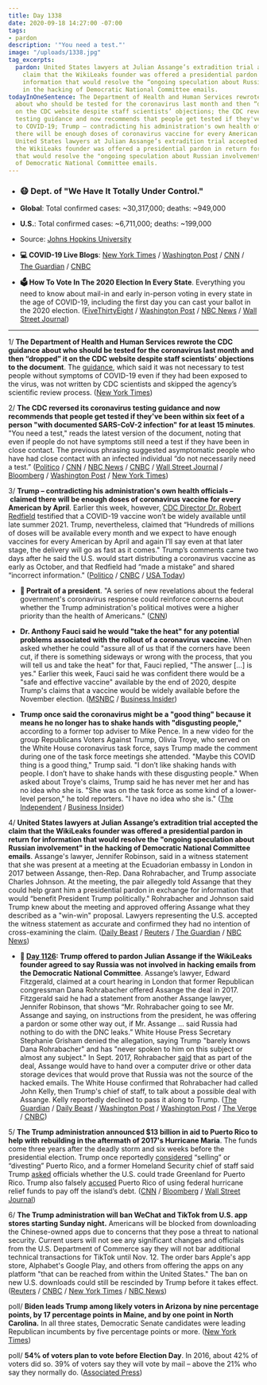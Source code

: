 ```yaml
---
title: Day 1338
date: 2020-09-18 14:27:00 -07:00
tags:
- pardon
description: '"You need a test."'
image: "/uploads/1338.jpg"
tag_excerpts:
  pardon: United States lawyers at Julian Assange’s extradition trial accepted the
    claim that the WikiLeaks founder was offered a presidential pardon in return for
    information that would resolve the “ongoing speculation about Russian involvement”
    in the hacking of Democratic National Committee emails.
todayInOneSentence: The Department of Health and Human Services rewrote the CDC guidance
  about who should be tested for the coronavirus last month and then “dropped” it
  on the CDC website despite staff scientists’ objections; the CDC reversed its coronavirus
  testing guidance and now recommends that people get tested if they've been exposed
  to COVID-19; Trump – contradicting his administration's own health officials – claimed
  there will be enough doses of coronavirus vaccine for every American by April; and
  United States lawyers at Julian Assange’s extradition trial accepted the claim that
  the WikiLeaks founder was offered a presidential pardon in return for information
  that would resolve the "ongoing speculation about Russian involvement" in the hacking
  of Democratic National Committee emails.
---
```


* ### 😷 Dept. of "We Have It Totally Under Control."

* **Global**: Total confirmed cases: \~30,317,000; deaths: \~949,000

* **U.S.**: Total confirmed cases: \~6,711,000; deaths: \~199,000

* Source: [Johns Hopkins University](https://coronavirus.jhu.edu/map.html)

* **💻 COVID-19 Live Blogs**: [New York Times](https://www.nytimes.com/2020/09/18/world/covid-coronavirus.html?action=click&module=Top%20Stories&pgtype=Homepage) / [Washington Post](https://www.washingtonpost.com/nation/2020/09/18/coronavirus-covid-live-updates-us/) / [CNN](https://www.cnn.com/world/live-news/coronavirus-pandemic-09-18-20-intl/) / [The Guardian](https://www.theguardian.com/us-news/live/2020/sep/18/donald-trump-joe-biden-minnesota-us-election-coronavirus-covid-live-updates) / [CNBC](https://www.cnbc.com/2020/09/18/coronavirus-live-updates.html)

* **🗳 How To Vote In The 2020 Election In Every State**. Everything you need to know about mail-in and early in-person voting in every state in the age of COVID-19, including the first day you can cast your ballot in the 2020 election. ([FiveThirtyEight](https://projects.fivethirtyeight.com/how-to-vote-2020/) / [Washington Post](https://www.washingtonpost.com/elections/2020/how-to-vote/) / [NBC News](https://www.nbcnews.com/specials/plan-your-vote-state-by-state-guide-voting-by-mail-early-in-person-voting-election/index.html?cid=bc_npd_nn_ms_np-1_200816) / [Wall Street Journal](https://www.wsj.com/articles/how-to-vote-by-mail-in-every-state-11597840923))

---

1/ **The Department of Health and Human Services rewrote the CDC guidance about who should be tested for the coronavirus last month and then “dropped” it on the CDC website despite staff scientists’ objections to the document**. The [guidance](https://whatthefuckjusthappenedtoday.com/2020/08/26/day-1315/#1-the-cdc-abruptly-changed-its-covid), which said it was not necessary to test people without symptoms of COVID-19 even if they had been exposed to the virus, was not written by CDC scientists and skipped the agency’s scientific review process. ([New York Times](https://www.nytimes.com/2020/09/17/health/coronavirus-testing-cdc.html))

2/ **The CDC reversed its coronavirus testing guidance and now recommends that people get tested if they've been within six feet of a person "with documented SARS-CoV-2 infection" for at least 15 minutes**. "You need a test," reads the latest version of the document, noting that even if people do not have symptoms still need a test if they have been in close contact. The previous phrasing suggested asymptomatic people who have had close contact with an infected individual “do not necessarily need a test.” ([Politico](https://www.politico.com/news/2020/09/18/cdc-reverses-course-on-testing-for-asymptomatic-people-who-had-covid-19-contact-417749) / [CNN](https://www.cnn.com/2020/09/18/health/covid-testing-guidance-update-cdc-bn/index.html) / [NBC News](https://www.nbcnews.com/health/health-news/cdc-reverses-course-testing-asymptomatic-people-covid-19-again-n1240442) / [CNBC](https://www.cnbc.com/2020/09/18/cdc-reverses-coronavirus-guidance-that-said-people-without-symptoms-may-not-need-a-test.html) / [Wall Street Journal](https://www.wsj.com/articles/cdc-reverses-controversial-guidance-on-covid-19-testing-11600452908?mod=hp_lead_pos3) / [Bloomberg](https://www.bloomberg.com/news/articles/2020-09-18/cdc-backtracks-on-controversial-virus-testing-guideline-change?srnd=premium&sref=MIBMEEoj) / [Washington Post](https://www.washingtonpost.com/nation/2020/09/18/coronavirus-covid-live-updates-us/) / [New York Times](https://www.nytimes.com/2020/09/18/world/covid-coronavirus.html#link-7adf3bad))

3/ **Trump – contradicting his administration's own health officials – claimed there will be enough doses of coronavirus vaccine for every American by April**. Earlier this week, however, [CDC Director Dr. Robert Redfield](https://whatthefuckjusthappenedtoday.com/2020/09/16/day-1336/#2-cdc-director-dr-robert-redfield-te) testified that a COVID-19 vaccine won’t be widely available until late summer 2021. Trump, nevertheless, claimed that “Hundreds of millions of doses will be available every month and we expect to have enough vaccines for every American by April and again I’ll say even at that later stage, the delivery will go as fast as it comes." Trump’s comments came two days after he said the U.S. would start distributing a coronavirus vaccine as early as October, and that Redfield had “made a mistake” and shared “incorrect information." ([Politico](https://www.politico.com/news/2020/09/18/trump-coronavirus-vaccine-april-417835) / [CNBC](https://www.cnbc.com/2020/09/18/trump-says-us-will-manufacture-enough-vaccine-doses-for-every-american-by-april.html) / [USA Today](https://www.usatoday.com/story/news/politics/elections/2020/09/18/coronavirus-trump-says-americans-have-covid-19-vaccine-april/5825486002/))

* **👑 Portrait of a president**. "A series of new revelations about the federal government's coronavirus response could reinforce concerns about whether the Trump administration's political motives were a higher priority than the health of Americans." ([CNN](https://www.cnn.com/2020/09/18/politics/donald-trump-coronavirus-usps-cdc-hhs/index.html))

* **Dr. Anthony Fauci said he would "take the heat" for any potential problems associated with the rollout of a coronavirus vaccine.** When asked whether he could "assure all of us that if the corners have been cut, if there is something sideways or wrong with the process, that you will tell us and take the heat" for that, Fauci replied, "The answer \[...\] is yes." Earlier this week, Fauci said he was confident there would be a "safe and effective vaccine" available by the end of 2020, despite Trump's claims that a vaccine would be widely available before the November election. ([MSNBC](https://www.msnbc.com/all-in/watch/dr-fauci-says-he-will-raise-flags-if-corners-are-cut-on-covid-19-vaccine-92022341693) / [Business Insider](https://www.businessinsider.com/fauci-says-will-take-responsibility-if-us-virus-vaccine-faulty-2020-9))

* **Trump once said the coronavirus might be a "good thing" because it means he no longer has to shake hands with "disgusting people,"** according to a former top adviser to Mike Pence. In a new video for the group Republicans Voters Against Trump, Olivia Troye, who served on the White House coronavirus task force, says Trump made the comment during one of the task force meetings she attended. "Maybe this COVID thing is a good thing," Trump said. "I don’t like shaking hands with people. I don’t have to shake hands with these disgusting people." When asked about Troye's claims, Trump said he has never met her and has no idea who she is. "She was on the task force as some kind of a lower-level person," he told reporters. "I have no idea who she is." ([The Independent](https://www.independent.co.uk/news/world/americas/us-politics/trump-coronavirus-good-thing-shake-hands-disgusting-people-olivia-troye-b480406.html?utm_source=reddit.com) / [Business Insider](https://www.businessinsider.com/video-aide-trump-didnt-want-to-shake-hands-disgusting-supporters-2020-9))

4/ **United States lawyers at Julian Assange’s extradition trial accepted the claim that the WikiLeaks founder was offered a presidential pardon in return for information that would resolve the "ongoing speculation about Russian involvement" in the hacking of Democratic National Committee emails**. Assange's lawyer, Jennifer Robinson, said in a witness statement that she was present at a meeting at the Ecuadorian embassy in London in 2017 between Assange, then-Rep. Dana Rohrabacher, and Trump associate Charles Johnson. At the meeting, the pair allegedly told Assange that they could help grant him a presidential pardon in exchange for information that would “benefit President Trump politically." Rohrabacher and Johnson said Trump knew about the meeting and approved offering Assange what they described as a "win-win" proposal. Lawyers representing the U.S. accepted the witness statement as accurate and confirmed they had no intention of cross-examining the claim. ([Daily Beast](https://www.thedailybeast.com/us-admits-that-putins-favorite-congressman-offered-pardon-to-assange-if-he-covered-up-russia-links?scrolla=5eb6d68b7fedc32c19ef33b4) / [Reuters](https://www.reuters.com/article/idUSKBN2691VW) / [The Guardian](https://www.theguardian.com/media/2020/sep/18/trump-offered-julian-assange-pardon-in-return-for-democrat-hacking-source-court-told) / [NBC News](https://www.nbcnews.com/news/world/assange-offered-pardon-if-he-helped-resolve-speculation-about-russian-n1240424))

* **📌 [Day 1126](https://whatthefuckjusthappenedtoday.com/2020/02/19/day-1126/#1-trump-offered-to-pardon-julian-ass): Trump offered to pardon Julian Assange if the WikiLeaks founder agreed to say Russia was not involved in hacking emails from the Democratic National Committee**. Assange’s lawyer, Edward Fitzgerald, claimed at a court hearing in London that former Republican congressman Dana Rohrabacher offered Assange the deal in 2017. Fitzgerald said he had a statement from another Assange lawyer, Jennifer Robinson, that shows “Mr. Rohrabacher going to see Mr. Assange and saying, on instructions from the president, he was offering a pardon or some other way out, if Mr. Assange … said Russia had nothing to do with the DNC leaks.” White House Press Secretary Stephanie Grisham denied the allegation, saying Trump "barely knows Dana Rohrabacher" and has "never spoken to him on this subject or almost any subject." In Sept. 2017, Rohrabacher [said](https://www.wsj.com/articles/gop-congressman-sought-trump-deal-on-wikileaks-russia-1505509918) that as part of the deal, Assange would have to hand over a computer drive or other data storage devices that would prove that Russia was not the source of the hacked emails. The White House confirmed that Rohrabacher had called John Kelly, then Trump's chief of staff, to talk about a possible deal with Assange. Kelly reportedly declined to pass it along to Trump. ([The Guardian](https://www.theguardian.com/media/2020/feb/19/donald-trump-offered-julian-assange-pardon-russia-hack-wikileaks) / [Daily Beast](https://www.thedailybeast.com/trump-offered-assange-pardon-if-he-covered-up-russian-hack-court-hears) / [Washington Post](https://www.washingtonpost.com/world/assange-lawyer-claims-congressman-offered-pardon-on-behalf-of-trump-in-exchange-for-absolving-russia-in-wikileaks-dnc-case/2020/02/19/1befc894-534e-11ea-80ce-37a8d4266c09_story.html) / [Washington Post](https://www.washingtonpost.com/politics/2020/02/19/white-house-denies-julian-assanges-pardon-claim-heres-what-we-know-about-it/) / [The Verge](https://www.theverge.com/2020/2/19/21144074/assange-trump-pardon-extradition-trial-dana-rorbacher-russia) / [CNBC](https://www.cnbc.com/2020/02/19/trump-offered-julian-assange-pardon-for-covering-up-russian-hacking.html))

5/ **The Trump administration announced $13 billion in aid to Puerto Rico to help with rebuilding in the aftermath of 2017's Hurricane Maria**. The funds come three years after the deadly storm and six weeks before the presidential election. Trump once reportedly [considered](https://whatthefuckjusthappenedtoday.com/2020/07/13/day-1271/) “selling” or “divesting” Puerto Rico, and a former Homeland Security chief of staff said Trump [asked](https://whatthefuckjusthappenedtoday.com/2020/08/20/day-1309/) officials whether the U.S. could trade Greenland for Puerto Rico. Trump also falsely [accused](https://whatthefuckjusthappenedtoday.com/2018/10/23/day-642/) Puerto Rico of using federal hurricane relief funds to pay off the island’s debt. ([CNN](https://www.cnn.com/2020/09/18/politics/trump-aid-puerto-rico/index.html) / [Bloomberg](https://www.bloomberg.com/news/articles/2020-09-18/puerto-rico-gets-13-billion-from-fema-for-power-education?sref=MIBMEEoj) / [Wall Street Journal](https://www.wsj.com/articles/trump-administration-to-announce-11-6-billion-in-aid-for-puerto-rico-11600440469?mod=politics_lead_pos2))

6/ **The Trump administration will ban WeChat and TikTok from U.S. app stores starting Sunday night.** Americans will be blocked from downloading the Chinese-owned apps due to concerns that they pose a threat to national security. Current users will not see any significant changes and officials from the U.S. Department of Commerce say they will not bar additional technical transactions for TikTok until Nov. 12. The order bars Apple's app store, Alphabet's Google Play, and others from offering the apps on any platform "that can be reached from within the United States." The ban on new U.S. downloads could still be rescinded by Trump before it takes effect. ([Reuters](https://www.reuters.com/article/us-usa-tiktok-ban-exclusive/trump-to-block-u-s-downloads-of-tiktok-wechat-on-sunday-officials-idUSKBN2691QO) / [CNBC](https://www.cnbc.com/2020/09/18/trump-to-block-us-downloads-of-tiktok-wechat-on-sunday-officials-tell-reuters.html) / [New York Times](https://www.nytimes.com/2020/09/18/business/trump-tik-tok-wechat-ban.html?action=click&module=Top%20Stories&pgtype=Homepage) / [NBC News](https://www.nbcnews.com/tech/tech-news/us-start-blocking-tiktok-wechat-downloads-sunday-rcna126))

poll/ **Biden leads Trump among likely voters in Arizona by nine percentage points, by 17 percentage points in Maine, and by one point in North Carolina.** In all three states, Democratic Senate candidates were leading Republican incumbents by five percentage points or more. ([New York Times](https://www.nytimes.com/2020/09/18/us/politics/latest-polls.html))

poll/ **54% of voters plan to vote before Election Day**. In 2016, about 42% of voters did so. 39% of voters say they will vote by mail – above the 21% who say they normally do. ([Associated Press](https://www.pbs.org/newshour/politics/majority-plan-to-vote-before-election-day-poll-finds))